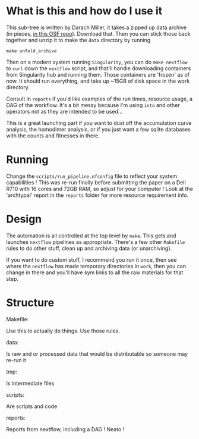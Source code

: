 # What is this and how do I use it

This sub-tree is written by Darach Miller, it takes a zipped up data archive
(in pieces, [in this OSF repo](https://osf.io/7yt59/)). Download that.
Then you can stick
those back together and unzip it to make the `data` directory by running

    make unfold_archive

Then on a modern system running `Singularity`, you can do `make nextflow` to
`curl` down the `nextflow` script, and that'll handle downloading containers
from Singularity hub and running them. Those containers are 'frozen' as of
now. It should run everything, and take up ~15GB of disk space in the work
directory.

Consult in `reports` if you'd like examples of the run times, resource usage,
a DAG of the workflow. It's a bit messy because I'm using `into` and other
operators not as they are intended to be used...

This is a great launching part if you want to dust off the accumulation curve
analysis, the homodimer analysis, or if you just want a few sqlite databases
with the counts and fitnesses in there.

# Running

Change the `scripts/run_pipeline.nfconfig` file to reflect your system
capabilities ! This was re-run finally before submitting the paper on a 
Dell R710 with 16 cores and 72GB RAM, so adjust for your computer !
Look at the 'archtypal' report in the `reports` folder for more resource
requirement info.

# Design

The automation is all controlled at the top level by `make`. This gets and
launches `nextflow` pipelines as appropriate. There's a few other `Makefile`
rules to do other stuff, clean up and archiving data (or unarchiving).

If you want to do custom stuff, I recommend you run it once, then see where the
`nextflow` has made temporary directories in `work`, then you can change in 
there and you'll have sym links to all the raw materials for that step.

# Structure

Makefile:

Use this to actually do things. Use those rules. 

data:

Is raw and or processed data that would be distributable so someone may re-run 
it

tmp:

Is intermediate files

scripts:

Are scripts and code 

reports:

Reports from nextflow, including a DAG ! Neato !
